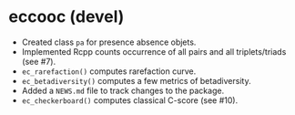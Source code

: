 # eccooc (devel)

* Created class `pa` for presence absence objets. 
* Implemented Rcpp counts occurrence of all pairs and all triplets/triads (see #7).
* `ec_rarefaction()` computes rarefaction curve. 
* `ec_betadiversity()` computes a few metrics of betadiversity. 
* Added a `NEWS.md` file to track changes to the package.
* `ec_checkerboard()` computes classical C-score (see #10). 